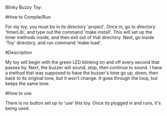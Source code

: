 Blinky Buzzy Toy:

#How to Complie/Run

For my toy, you must be in its directory 'project'. Once in, go to directory
'timerLib', and type out the command 'make install'. This will set up the
timer methods inside, and then exit out of that directory. Next, go inside
'Toy' directory, and run command 'make load'.

#Description

My toy will begin with the green LED blinking on and off every second that
passes by. Next, the buzzer will sound, stop, then continue to sound. I have a
method that was supposed to have the buzzer's tone go up, down, then back to
its original tone, but it won't change. It goes through the loop, but keeps
the same tone.

#How to use

There is no button set up to 'use' this toy. Once its plugged in and runs, it's being used.
